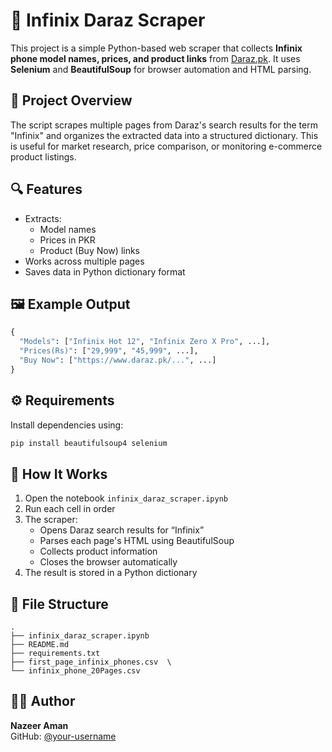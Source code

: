 # 📱 Infinix Daraz Scraper

This project is a simple Python-based web scraper that collects **Infinix phone model names, prices, and product links** from [Daraz.pk](https://www.daraz.pk/). It uses **Selenium** and **BeautifulSoup** for browser automation and HTML parsing.

## 📌 Project Overview

The script scrapes multiple pages from Daraz's search results for the term "Infinix" and organizes the extracted data into a structured dictionary. This is useful for market research, price comparison, or monitoring e-commerce product listings.

## 🔍 Features

- Extracts:
  - Model names
  - Prices in PKR
  - Product (Buy Now) links
- Works across multiple pages
- Saves data in Python dictionary format

## 🖼️ Example Output

```python
{
  "Models": ["Infinix Hot 12", "Infinix Zero X Pro", ...],
  "Prices(Rs)": ["29,999", "45,999", ...],
  "Buy Now": ["https://www.daraz.pk/...", ...]
}
```

## ⚙️ Requirements

Install dependencies using:

```bash
pip install beautifulsoup4 selenium
```


## 🧠 How It Works

1. Open the notebook `infinix_daraz_scraper.ipynb`
2. Run each cell in order
3. The scraper:
   - Opens Daraz search results for “Infinix”
   - Parses each page's HTML using BeautifulSoup
   - Collects product information
   - Closes the browser automatically
4. The result is stored in a Python dictionary

## 📁 File Structure

```plaintext
.
├── infinix_daraz_scraper.ipynb   
├── README.md                   
├── requirements.txt              
├── first_page_infinix_phones.csv  \
└── infinix_phone_20Pages.csv
```

## 🧑‍💻 Author

**Nazeer Aman**  
GitHub: [@your-username](https://github.com/NazeerAman)
